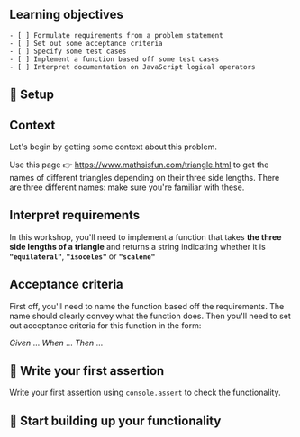 

## Learning objectives

```objectives
- [ ] Formulate requirements from a problem statement
- [ ] Set out some acceptance criteria
- [ ] Specify some test cases
- [ ] Implement a function based off some test cases
- [ ] Interpret documentation on JavaScript logical operators
```

## 🧰 Setup


## Context

Let's begin by getting some context about this problem.

Use this page 👉 https://www.mathsisfun.com/triangle.html to get the names of different triangles depending on their three side lengths.
There are three different names: make sure you're familiar with these.

## Interpret requirements

In this workshop, you'll need to implement a function that takes **the three side lengths of a triangle** and returns a string indicating whether it is **`"equilateral"`**, **`"isoceles"`** or **`"scalene"`**


## Acceptance criteria
 
First off, you'll need to name the function based off the requirements. The name should clearly convey what the function does.
Then you'll need to set out acceptance criteria for this function in the form:

_Given_ ...
_When_ ...
_Then_ ...

## 🧪 Write your first assertion

Write your first assertion using `console.assert` to check the functionality.

## 🧱 Start building up your functionality